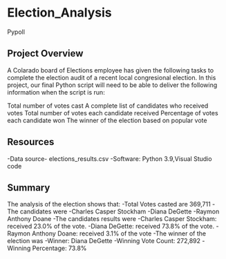 # Election_Analysis
Pypoll

## Project Overview
   A Colarado board of Elections employee has given the following tasks to complete the election audit of a recent local congresional election. In this project, our final Python script will need to be able to deliver the following information when the script is run: 

Total number of votes cast
A complete list of candidates who received votes
Total number of votes each candidate received
Percentage of votes each candidate won
The winner of the election based on popular vote

## Resources
-Data source- elections_results.csv
-Software: Python 3.9,Visual Studio code
## Summary
The analysis of the election shows that:
-Total Votes casted are 369,711
-The candidates were
  -Charles Casper Stockham
  -Diana DeGette
  -Raymon Anthony Doane
-The candidates results were
 -Charles Casper Stockham: received 23.0% of the vote.
 -Diana DeGette: received 73.8% of the vote.
 -Raymon Anthony Doane: received 3.1% of the vote
-The winner of the election was
 -Winner: Diana DeGette
 -Winning Vote Count: 272,892
 -Winning Percentage: 73.8%




